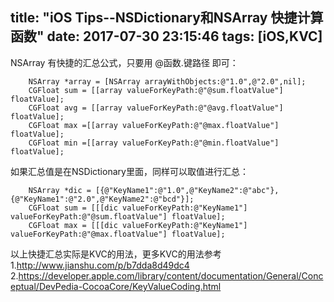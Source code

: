 title: "iOS Tips--NSDictionary和NSArray 快捷计算函数"
date: 2017-07-30 23:15:46
tags: [iOS,KVC]
---
NSArray 有快捷的汇总公式，只要用 @函数.键路径 即可：

        NSArray *array = [NSArray arrayWithObjects:@"1.0",@"2.0",nil];
        CGFloat sum = [[array valueForKeyPath:@"@sum.floatValue"] floatValue];
        CGFloat avg = [[array valueForKeyPath:@"@avg.floatValue"] floatValue];
        CGFloat max =[[array valueForKeyPath:@"@max.floatValue"] floatValue];
        CGFloat min =[[array valueForKeyPath:@"@min.floatValue"] floatValue];

如果汇总值是在NSDictionary里面，同样可以取值进行汇总：
    
        NSArray *dic = [{@"KeyName1":@"1.0",@"KeyName2":@"abc"},{@"KeyName1":@"2.0",@"KeyName2":@"bcd"}]; 
        CGFloat sum = [[[dic valueForKeyPath:@"KeyName1"] valueForKeyPath:@"@sum.floatValue"] floatValue];
        CGFloat max = [[[dic valueForKeyPath:@"KeyName1"] valueForKeyPath:@"@max.floatValue"] floatValue];
        
以上快捷汇总实际是KVC的用法，更多KVC的用法参考
1.<http://www.jianshu.com/p/b7dda8d49dc4>
2.<https://developer.apple.com/library/content/documentation/General/Conceptual/DevPedia-CocoaCore/KeyValueCoding.html>

